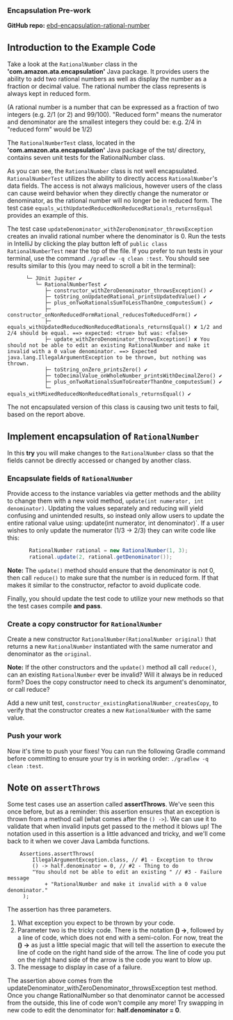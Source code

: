 ### Encapsulation Pre-work

**GitHub repo:** [ebd-encapsulation-rational-number](https://github.com/LambdaSchool/ebd-encapsulation-rational-number)

## Introduction to the Example Code

Take a look at the `RationalNumber` class in the **'com.amazon.ata.encapsulation'** Java package. It provides 
users the ability to add two rational numbers as well as display the number as a fraction or decimal value. The rational
number the class represents is always kept in reduced form.

(A rational number is a number that can be expressed as a fraction of two integers (e.g. 2/1 (or 2) and 99/100).
"Reduced form" means the numerator and denominator are the smallest integers they could be: e.g. 2/4
in "reduced form" would be 1/2)

The `RationalNumberTest` class, located in the
**'com.amazon.ata.encapsulation'** Java package of the tst/ directory, contains seven unit tests for the
RationalNumber class.

As you can see, the `RationalNumber` class is not well encapsulated. `RationalNumberTest`
utilizes the ability to directly access `RationalNumber`'s data fields. The access is not always malicious, however 
users of the class can cause weird behavior when they directly change the numerator or denominator, as the rational 
number will no longer be in reduced form. The test case `equals_withUpdatedReducedNonReducedRationals_returnsEqual`
provides an example of this.

The test case `updateDenominator_withZeroDenominator_throwsException` creates an invalid rational number where the
denominator is 0. Run the tests in IntelliJ by clicking the play button left of `public class RationalNumberTest`
near the top of the file. If you prefer to run tests in your terminal, use the command
`./gradlew -q clean :test`. You should see results similar to this (you may need to scroll a bit in the
terminal):

```text
      └─ JUnit Jupiter ✔
         └─ RationalNumberTest ✔
            ├─ constructor_withZeroDenominator_throwsException() ✔
            ├─ toString_onUpdatedRational_printsUpdatedValue() ✔
            ├─ plus_onTwoRationalsSumToLessThanOne_computesSum() ✔
            ├─ constructor_onNonReducedFormRational_reducesToReducedForm() ✔
            ├─ equals_withUpdatedReducedNonReducedRationals_returnsEqual() ✘ 1/2 and 2/4 should be equal. ==> expected: <true> but was: <false>
            ├─ update_withZeroDenominator_throwsException() ✘ You should not be able to edit an existing RationalNumber and make it invalid with a 0 value denominator. ==> Expected java.lang.IllegalArgumentException to be thrown, but nothing was thrown.
            ├─ toString_onZero_printsZero() ✔
            ├─ toDecimalValue_onWholeNumber_printsWithDecimalZero() ✔
            ├─ plus_onTwoRationalsSumToGreaterThanOne_computesSum() ✔
            └─ equals_withMixedReducedNonReducedRationals_returnsEqual() ✔
```

The not encapsulated version of this class is causing two unit tests to fail, based on the report above.

## Implement encapsulation of `RationalNumber`

In this **try** you will make changes to the `RationalNumber` class so that the fields cannot be directly accessed or 
changed by another class.

### Encapsulate fields of `RationalNumber`

Provide access to the instance variables via getter methods and the ability to change them 
with a new void method, `update(int numerator, int denominator)`. Updating the values separately and reducing will yield 
confusing and unintended results, so instead only allow users to update the entire rational value using:
update(int numerator, int denominator)`. If a user wishes to only update the numerator (1/3 -> 2/3) they can write code
like this:

```java
       RationalNumber rational = new RationalNumber(1, 3);
       rational.update(2, rational.getDenominator());
```

**Note:** The `update()` method should ensure that the denominator is not 0, then call `reduce()` to make sure
that the number is in reduced form. If that makes it similar to the constructor, refactor to avoid duplicate code.

Finally, you should update the test code to utilize your new methods so that the test cases compile **and pass**.

### Create a copy constructor for `RationalNumber`

Create a new constructor `RationalNumber(RationalNumber original)` that returns a new `RationalNumber` instantiated
with the same numerator and denominator as the `original`.

**Note:** If the other constructors and the `update()` method all call `reduce()`, can an existing `RationalNumber`
ever be invalid? Will it always be in reduced form? Does the copy constructor need to check its argument's
denominator, or call reduce?

Add a new unit test, `constructor_existingRationalNumber_createsCopy`, to verify that the constructor creates a
new `RationalNumber` with the same value.

### Push your work

Now it's time to push your fixes! You can run the following Gradle command before committing to ensure
your try is in working order: `./gradlew -q clean :test`.

## Note on `assertThrows`

Some test cases use an assertion called **assertThrows**. We've seen this once before, but as a reminder:
this assertion ensures that an exception is thrown from a method call (what comes after the `() ->`).
We can use it to validate that when invalid inputs get passed to the method it blows up! The notation used
in this assertion is a little advanced and tricky, and we'll come back to it when we cover Java Lambda functions.

        Assertions.assertThrows(
            IllegalArgumentException.class, // #1 - Exception to throw
            () -> half.denominator = 0, // #2 - Thing to do
            "You should not be able to edit an existing " // #3 - Failure message
                + "RationalNumber and make it invalid with a 0 value denominator."
         );

The assertion has three parameters.
1. What exception you expect to be thrown by your code. 
2. Parameter two is the tricky code. There is the notation **() ->**, followed by a line of code, which does not end 
    with a semi-colon. For now, treat the **() ->** as just a little special magic that will tell the assertion to
    execute the line of code on the right hand side of the arrow. The line of code you put on the right hand side of the
    arrow is the code you want to blow up.
3. The message to display in case of a failure. 

The assertion above comes from the updateDenominator_withZeroDenominator_throwsException test method. Once you change
RationalNumber so that denominator cannot be accessed from the outside, this line of code won't compile any more!
Try swapping in new code to edit the denominator for: **half.denominator = 0**.
